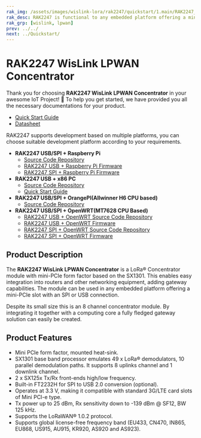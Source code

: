 ```yaml
---
rak_img: /assets/images/wislink-lora/rak2247/quickstart/1.main/RAK2247_home.png
rak_desc: RAK2247 is functional to any embedded platform offering a mini-PCIe slot with an SPI or USB connection. This enables easy integration into routers and other networking equipment. Also, it offers maximum power transmission for a wider LoRaWAN® network coverage. 
rak_grp: [wislink, lpwan]
prev: ../../
next: ../Quickstart/
---
```


# RAK2247 WisLink LPWAN Concentrator
Thank you for choosing **RAK2247 WisLink LPWAN Concentrator** in your awesome IoT Project! 🎉 To help you get started, we have provided you all the necessary documentations for your product.

* [Quick Start Guide](../Quickstart/)
* [Datasheet](../Datasheet/)

RAK2247 supports development based on multiple platforms, you can choose suitable development platform according to your requirements.

* **RAK2247 USB/SPI + Raspberry Pi**
  * [Source Code Repository](https://github.com/RAKWireless/rak_common_for_gateway)
  * [RAK2247 USB + Raspberry Pi Firmware](https://downloads.rakwireless.com/LoRa/RAK2247-Mini-PCIe/RPi-Frimware/RAK2247-USB_Latest_Firmware.zip)
  * [RAK2247 SPI + Raspberry Pi Firmware](https://downloads.rakwireless.com/LoRa/RAK2247-Mini-PCIe/RPi-Frimware/RAK2247-SPI_Latest_Firmware.zip)
* **RAK2247 USB + x86 PC**
  * [Source Code Repository](https://github.com/RAKWireless/rak_common_for_gateway)
  * [Quick Start Guide](/Product-Categories/WisLink/RAK2247/Quickstart/#rak2247-x86-linux-pc)
* **RAK2247 USB/SPI + OrangePI(Allwinner H6 CPU based)** 
  * [Source Code Repository](https://github.com/RAKWireless/rak_gateway_for_OrangePi3)
* **RAK2247 USB/SPI + OpenWRT(MT7628 CPU Based)**
  * [RAK2247 USB + OpenWRT Source Code Repository](https://downloads.rakwireless.com/LoRa/RAK2247-Mini-PCIe/MT7628-Firmware/RAK2247%26RAK833-USB-openwrt-ramips-mt7628.rar)
  * [RAK2247 USB + OpenWRT Firmware](https://downloads.rakwireless.com/LoRa/RAK2247-Mini-PCIe/MT7628-Firmware/RAK2247%26RAK833-USB-openwrt-ramips-mt7628.rar)
  * [RAK2247 SPI + OpenWRT Source Code Repository](https://github.com/RAKWireless/RAK831-LoRaGateway-OpenWRT-MT7628)
  * [RAK2247 SPI + OpenWRT Firmware](https://downloads.rakwireless.com/LoRa/RAK2247-Mini-PCIe/MT7628-Firmware/RAK833%26RAK2247_SPI_MT7628_OpenWRT_V2.0_20190505.bin)
  
## Product Description

The **RAK2247 WisLink LPWAN Concentrator** is a LoRa® Concentrator module with mini-PCIe form factor based on the SX1301. This enables easy integration into routers and other networking equipment, adding gateway capabilities. The module can be used in any embedded platform offering a mini-PCIe slot with an SPI or USB connection.

Despite its small size this is an 8 channel concentrator module. By integrating it together with a computing core a fully fledged gateway solution can easily be created.

## Product Features

- Mini PCIe form factor, mounted heat-sink.
- SX1301 base band processor emulates 49 x LoRa® demodulators, 10 parallel demodulation paths. It supports 8 uplinks channel and 1 downlink channel.
- 2 x SX125x Tx/Rx front-ends high/low frequency.
- Built-in FT2232H for SPI to USB 2.0 conversion (optional).
- Operates at 3.3 V, making it compatible with standard 3G/LTE card slots of Mini PCI-e type.
- Tx power up to 25 dBm, Rx sensitivity down to -139 dBm @ SF12, BW 125 kHz.
- Supports the LoRaWAN® 1.0.2 protocol.
- Supports global license-free frequency band (EU433, CN470, IN865, EU868, US915, AU915, KR920, AS920 and AS923).
